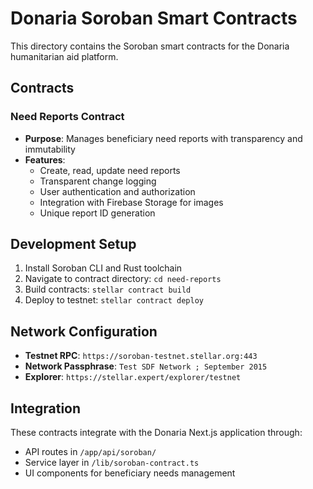 # Donaria Soroban Smart Contracts

This directory contains the Soroban smart contracts for the Donaria humanitarian aid platform.

## Contracts

### Need Reports Contract
- **Purpose**: Manages beneficiary need reports with transparency and immutability
- **Features**: 
  - Create, read, update need reports
  - Transparent change logging
  - User authentication and authorization
  - Integration with Firebase Storage for images
  - Unique report ID generation

## Development Setup

1. Install Soroban CLI and Rust toolchain
2. Navigate to contract directory: `cd need-reports`
3. Build contracts: `stellar contract build`
4. Deploy to testnet: `stellar contract deploy`

## Network Configuration

- **Testnet RPC**: `https://soroban-testnet.stellar.org:443`
- **Network Passphrase**: `Test SDF Network ; September 2015`
- **Explorer**: `https://stellar.expert/explorer/testnet`

## Integration

These contracts integrate with the Donaria Next.js application through:
- API routes in `/app/api/soroban/`
- Service layer in `/lib/soroban-contract.ts`
- UI components for beneficiary needs management